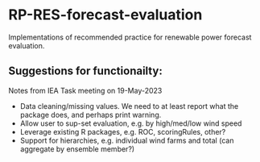 # RP-RES-forecast-evaluation
Implementations of recommended practice for renewable power forecast evaluation.

## Suggestions for functionailty:

Notes from IEA Task meeting on 19-May-2023
- Data cleaning/missing values. We need to at least report what the package does, and perhaps print warning.
- Allow user to sup-set evaluation, e.g. by high/med/low wind speed
- Leverage existing R packages, e.g. ROC, scoringRules, other?
- Support for hierarchies, e.g. individual wind farms and total (can aggregate by ensemble member?)

